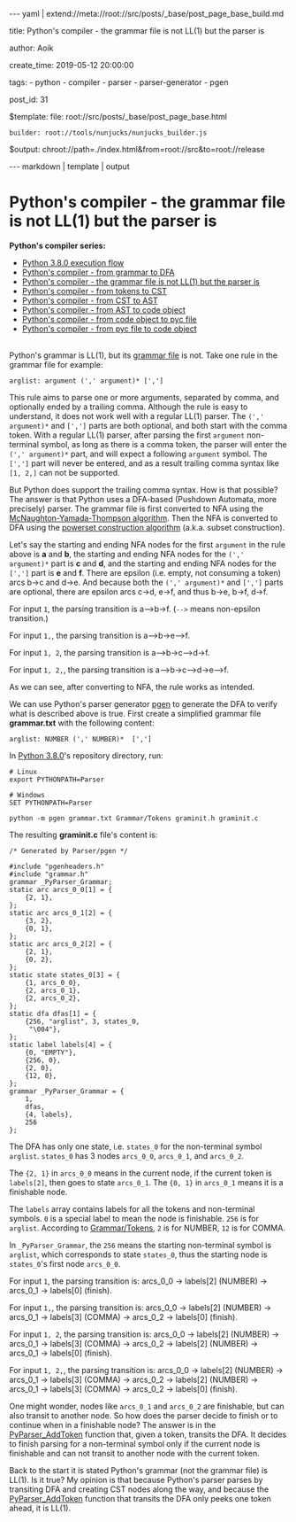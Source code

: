 --- yaml | extend://meta://root://src/posts/_base/post_page_base_build.md

title: Python's compiler - the grammar file is not LL(1) but the parser is

author: Aoik

create_time: 2019-05-12 20:00:00

tags:
    - python
    - compiler
    - parser
    - parser-generator
    - pgen

post_id: 31

$template:
    file: root://src/posts/_base/post_page_base.html

    builder: root://tools/nunjucks/nunjucks_builder.js

$output: chroot://path=./index.html&from=root://src&to=root://release

--- markdown | template | output
# Python's compiler - the grammar file is not LL(1) but the parser is
**Python's compiler series:**
- [Python 3.8.0 execution flow](/blog/posts/python-3.8.0-execution-flow)
- [Python's compiler - from grammar to DFA](/blog/posts/python-compiler-from-grammar-to-dfa)
- [Python's compiler - the grammar file is not LL(1) but the parser is](/blog/posts/python-compiler-the-grammar-file-is-not-ll1-but-the-parser-is)
- [Python's compiler - from tokens to CST](/blog/posts/python-compiler-from-tokens-to-cst)
- [Python's compiler - from CST to AST](/blog/posts/python-compiler-from-cst-to-ast)
- [Python's compiler - from AST to code object](/blog/posts/python-compiler-from-ast-to-code-object)
- [Python's compiler - from code object to pyc file](/blog/posts/python-compiler-from-code-object-to-pyc-file)
- [Python's compiler - from pyc file to code object](/blog/posts/python-compiler-from-pyc-file-to-code-object)

\
Python's grammar is LL(1), but its [grammar file](https://github.com/python/cpython/blob/v3.8.0/Grammar/Grammar) is not. Take one rule in the grammar file
for example:
```
arglist: argument (',' argument)* [',']
```
This rule aims to parse one or more arguments, separated by comma, and optionally ended by a trailing comma. Although the rule is easy to understand, it does not work well with a regular LL(1) parser. The `(',' argument)*` and `[',']` parts are both optional, and both start with the comma token. With a regular LL(1) parser, after parsing the first `argument` non-terminal symbol, as long as there is a comma token, the parser will enter the `(',' argument)*` part, and will expect a following `argument` symbol. The `[',']` part will never be entered, and as a result trailing comma syntax like `[1, 2,]` can not be supported.

But Python does support the trailing comma syntax. How is that possible? The answer is that Python uses a DFA-based (Pushdown Automata, more precisely) parser. The grammar file is first converted to NFA using the [McNaughton-Yamada-Thompson algorithm](https://en.wikipedia.org/wiki/Thompson%27s_construction). Then the NFA is converted to DFA using the [powerset construction algorithm](https://en.wikipedia.org/wiki/Powerset_construction) (a.k.a. subset construction).

Let's say the starting and ending NFA nodes for the first `argument` in the rule above is **a** and **b**, the starting and ending NFA nodes for the `(',' argument)*` part is **c** and **d**, and the starting and ending NFA nodes for the `[',']` part is **e** and **f**. There are epsilon (i.e. empty, not consuming a token) arcs b->c and d->e. And because both the `(',' argument)*` and `[',']` parts are optional, there are epsilon arcs c->d, e->f, and thus b->e, b->f, d->f.

For input `1`, the parsing transition is a-->b->f. (`-->` means non-epsilon transition.)

For input `1,`, the parsing transition is a-->b->e-->f.

For input `1, 2`, the parsing transition is a-->b->c-->d->f.

For input `1, 2,`, the parsing transition is a-->b->c-->d->e-->f.

As we can see, after converting to NFA, the rule works as intended.

We can use Python's parser generator [pgen](https://github.com/python/cpython/tree/v3.8.0/Parser/pgen) to generate the DFA to verify what is described above is true. First create a simplified grammar file **grammar.txt** with the following content:
```
arglist: NUMBER (',' NUMBER)*  [',']
```

In [Python 3.8.0](https://github.com/python/cpython/tree/v3.8.0)'s repository directory, run:
```
# Linux
export PYTHONPATH=Parser

# Windows
SET PYTHONPATH=Parser

python -m pgen grammar.txt Grammar/Tokens graminit.h graminit.c
```

The resulting **graminit.c** file's content is:
```
/* Generated by Parser/pgen */

#include "pgenheaders.h"
#include "grammar.h"
grammar _PyParser_Grammar;
static arc arcs_0_0[1] = {
    {2, 1},
};
static arc arcs_0_1[2] = {
    {3, 2},
    {0, 1},
};
static arc arcs_0_2[2] = {
    {2, 1},
    {0, 2},
};
static state states_0[3] = {
    {1, arcs_0_0},
    {2, arcs_0_1},
    {2, arcs_0_2},
};
static dfa dfas[1] = {
    {256, "arglist", 3, states_0,
     "\004"},
};
static label labels[4] = {
    {0, "EMPTY"},
    {256, 0},
    {2, 0},
    {12, 0},
};
grammar _PyParser_Grammar = {
    1,
    dfas,
    {4, labels},
    256
};
```

The DFA has only one state, i.e. `states_0` for the non-terminal symbol `arglist`. `states_0` has 3 nodes `arcs_0_0`, `arcs_0_1`, and `arcs_0_2`.

The `{2, 1}` in `arcs_0_0` means in the current node, if the current token is `labels[2]`, then goes to state `arcs_0_1`. The `{0, 1}` in `arcs_0_1` means it is a finishable node.

The `labels` array contains labels for all the tokens and non-terminal symbols. `0` is a special label to mean the node is finishable. `256` is for `arglist`. According to [Grammar/Tokens](https://github.com/python/cpython/blob/v3.8.0/Grammar/Tokens), `2` is for NUMBER, `12` is for COMMA.

In `_PyParser_Grammar`, the `256` means the starting non-terminal symbol is `arglist`, which corresponds to state `states_0`, thus the starting node is `states_0`'s first node `arcs_0_0`.

For input `1`, the parsing transition is: arcs_0_0 -> labels[2] (NUMBER) -> arcs_0_1 -> labels[0] (finish).

For input `1,`, the parsing transition is: arcs_0_0 -> labels[2] (NUMBER) -> arcs_0_1 -> labels[3] (COMMA) -> arcs_0_2 -> labels[0] (finish).

For input `1, 2`, the parsing transition is: arcs_0_0 -> labels[2] (NUMBER) -> arcs_0_1 -> labels[3] (COMMA) -> arcs_0_2 -> labels[2] (NUMBER) -> arcs_0_1 -> labels[0] (finish).

For input `1, 2,`, the parsing transition is: arcs_0_0 -> labels[2] (NUMBER) -> arcs_0_1 -> labels[3] (COMMA) -> arcs_0_2 -> labels[2] (NUMBER) -> arcs_0_1 -> labels[3] (COMMA) -> arcs_0_2 -> labels[0] (finish).

One might wonder, nodes like `arcs_0_1` and `arcs_0_2` are finishable, but can also transit to another node. So how does the parser decide to finish or to continue when in a finishable node? The answer is in the [PyParser_AddToken](https://github.com/python/cpython/blob/v3.8.0/Parser/parser.c#L231) function that, given a token, transits the DFA. It decides to finish parsing for a non-terminal symbol only if the current node is finishable and can not transit to another node with the current token.

Back to the start it is stated Python's grammar (not the grammar file) is LL(1). Is it true? My opinion is that because Python's parser parses by transiting DFA and creating CST nodes along the way, and because the [PyParser_AddToken](https://github.com/python/cpython/blob/v3.8.0/Parser/parser.c#L231) function that transits the DFA only peeks one token ahead, it is LL(1).
